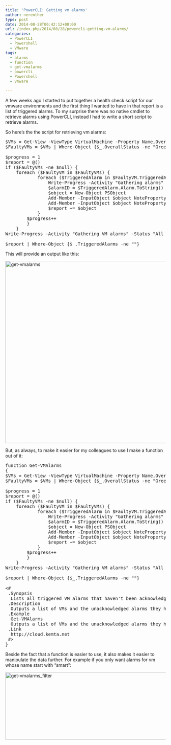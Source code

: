 ```yaml
---
title: 'PowerCLI: Getting vm alarms'
author: nerenther
type: post
date: 2014-08-28T06:42:12+00:00
url: /index.php/2014/08/28/powercli-getting-vm-alarms/
categories:
  - PowerCLI
  - Powershell
  - VMware
tags:
  - alarms
  - function
  - get-vmalarms
  - powercli
  - Powershell
  - vmware

---
```

A few weeks ago I started to put together a health check script for our vmware environments and the first thing I wanted to have in that report is a list of triggered alarms. To my surprise there was no native cmdlet to retrieve alarms using PowerCLI, instead I had to write a short script to retrieve alarms.

So here&#8217;s the the script for retrieving vm alarms:

<pre lang="PowerShell">$VMs = Get-View -ViewType VirtualMachine -Property Name,OverallStatus,TriggeredAlarmstate
$FaultyVMs = $VMs | Where-Object {$_.OverallStatus -ne "Green"}

$progress = 1
$report = @()
if ($FaultyVMs -ne $null) {
    foreach ($FaultyVM in $FaultyVMs) {
            foreach ($TriggeredAlarm in $FaultyVM.TriggeredAlarmstate) {
                Write-Progress -Activity "Gathering alarms" -Status "Working on $($FaultyVM.Name)" -PercentComplete ($progress/$FaultyVMs.count*100) -Id 1 -ErrorAction SilentlyContinue
                $alarmID = $TriggeredAlarm.Alarm.ToString()
                $object = New-Object PSObject
                Add-Member -InputObject $object NoteProperty VM $FaultyVM.Name
                Add-Member -InputObject $object NoteProperty TriggeredAlarms ("$(Get-AlarmDefinition -Id $alarmID)")
                $report += $object
            }
        $progress++
        }
    }
Write-Progress -Activity "Gathering VM alarms" -Status "All done" -Completed -Id 1 -ErrorAction SilentlyContinue

$report | Where-Object {$_.TriggeredAlarms -ne ""}</pre>

This will provide an output like this:

[<img decoding="async" loading="lazy" class="aligncenter size-full wp-image-598" alt="get-vmalarms" src="http://cloud.kemta.net/wp-uploads/get-vmalarms.png" width="1234" height="570" />][1]

But, as always, to make it easier for my colleagues to use I make a function out of it:

<pre lang="PowerShell">function Get-VMAlarms
{
$VMs = Get-View -ViewType VirtualMachine -Property Name,OverallStatus,TriggeredAlarmstate
$FaultyVMs = $VMs | Where-Object {$_.OverallStatus -ne "Green"}

$progress = 1
$report = @()
if ($FaultyVMs -ne $null) {
    foreach ($FaultyVM in $FaultyVMs) {
            foreach ($TriggeredAlarm in $FaultyVM.TriggeredAlarmstate) {
                Write-Progress -Activity "Gathering alarms" -Status "Working on $($FaultyVM.Name)" -PercentComplete ($progress/$FaultyVMs.count*100) -Id 1 -ErrorAction SilentlyContinue
                $alarmID = $TriggeredAlarm.Alarm.ToString()
                $object = New-Object PSObject
                Add-Member -InputObject $object NoteProperty VM $FaultyVM.Name
                Add-Member -InputObject $object NoteProperty TriggeredAlarms ("$(Get-AlarmDefinition -Id $alarmID)")
                $report += $object
            }
        $progress++
        }
    }
Write-Progress -Activity "Gathering VM alarms" -Status "All done" -Completed -Id 1 -ErrorAction SilentlyContinue

$report | Where-Object {$_.TriggeredAlarms -ne ""}

&lt;#
 .Synopsis
  Lists all triggered VM alarms that haven't been acknowledged
 .Description
  Outputs a list of VMs and the unacknowledged alarms they have triggered
 .Example
  Get-VMAlarms
  Outputs a list of VMs and the unacknowledged alarms they have triggered
 .Link
  http://cloud.kemta.net
 #>
}</pre>

Beside the fact that a function is easier to use, it also makes it easier to manipulate the data further. For example if you only want alarms for vm whose name start with &#8220;smart&#8221;:

[<img decoding="async" loading="lazy" class="aligncenter size-full wp-image-597" alt="get-vmalarms_filter" src="http://cloud.kemta.net/wp-uploads/get-vmalarms_filter.png" width="962" height="211" />][2]

 [1]: http://cloud.kemta.net/wp-uploads/get-vmalarms.png
 [2]: http://cloud.kemta.net/wp-uploads/get-vmalarms_filter.png